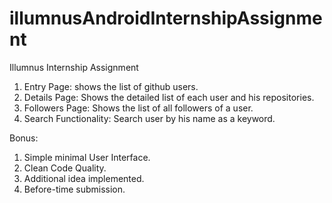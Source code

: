 # illumnusAndroidInternshipAssignment
Illumnus Internship Assignment
1) Entry Page: shows the list of github users.
2) Details Page: Shows the detailed list of each user and his repositories.
3) Followers Page: Shows the list of all followers of a user.
4) Search Functionality: Search user by his name as a keyword.


Bonus:
1. Simple minimal User Interface.
2. Clean Code Quality.
3. Additional idea implemented.
4. Before-time submission.
